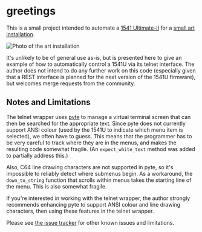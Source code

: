 # greetings

This is a small project intended to automate a [1541 Ultimate-II](https://1541u-documentation.readthedocs.io/en/latest/index.html) for a [small art installation](https://modernduck.com/2023/11/greetings/).

![Photo of the art installation](https://modernduck.com/wp-content/uploads/2023/11/20231127_182654-scaled.jpg)

It's unlikely to be of general use as-is, but is presented here to give an example of how to automatically control a 1541U via its telnet interface.
The author does not intend to do any further work on this code (especially given that a REST interface is planned for the next version of the 1541U firmware), but welcomes merge requests from the community.

## Notes and Limitations

The telnet wrapper uses [pyte](https://github.com/selectel/pyte/) to manage a virtual terminal screen that can then be searched for the appropriate text.
Since pyte does not currently support ANSI colour (used by the 1541U to indicate which menu item is selected), we often have to guess.
This means that the programmer has to be very careful to track where they are in the menus, and makes the resulting code somewhat fragile.
(An `expect_white_text` method was added to partially address this.)

Also, C64 line drawing characters are not supported in pyte, so it's impossible to reliably detect where submenus begin.
As a workaround, the `down_to_string` function that scrolls within menus takes the starting line of the menu.
This is also somewhat fragile.

If you're interested in working with the telnet wrapper, the author strongly recommends enhancing pyte to support ANSI colour and line drawing characters, then using these features in the telnet wrapper.

Please see [the issue tracker](https://gitlab.com/scjody/greetings/-/issues) for other known issues and limitations.